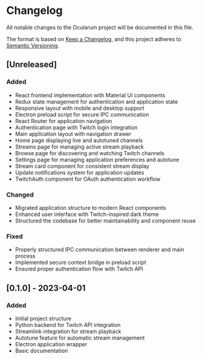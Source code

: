# Changelog

All notable changes to the Ocularum project will be documented in this file.

The format is based on [Keep a Changelog](https://keepachangelog.com/en/1.0.0/),
and this project adheres to [Semantic Versioning](https://semver.org/spec/v2.0.0.html).

## [Unreleased]

### Added
- React frontend implementation with Material UI components
- Redux state management for authentication and application state
- Responsive layout with mobile and desktop support
- Electron preload script for secure IPC communication
- React Router for application navigation
- Authentication page with Twitch login integration
- Main application layout with navigation drawer
- Home page displaying live and autotuned channels
- Streams page for managing active stream playback
- Browse page for discovering and watching Twitch channels
- Settings page for managing application preferences and autotune
- Stream card component for consistent stream display
- Update notifications system for application updates
- TwitchAuth component for OAuth authentication workflow

### Changed
- Migrated application structure to modern React components
- Enhanced user interface with Twitch-inspired dark theme
- Structured the codebase for better maintainability and component reuse

### Fixed
- Properly structured IPC communication between renderer and main process
- Implemented secure context bridge in preload script
- Ensured proper authentication flow with Twitch API

## [0.1.0] - 2023-04-01

### Added
- Initial project structure
- Python backend for Twitch API integration
- Streamlink integration for stream playback
- Autotune feature for automatic stream management
- Electron application wrapper
- Basic documentation 